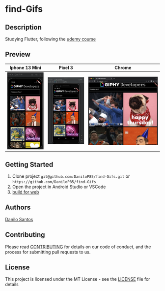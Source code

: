 # find-Gifs

## Description

Studying Flutter, following the [udemy course](https://www.udemy.com/course/curso-completo-flutter-app-android-ios/)

## Preview

| Iphone 13 Mini | Pixel 3 | Chrome |
| ---- | ---- |  ---- |
| ![.](readme/iphone.13.mini.png) | ![.](readme/pixel.3.png) | ![.](readme/chrome.png)

## Getting Started
1. Clone project `git@github.com:DaniloP85/find-Gifs.git` or  `https://github.com/DaniloP85/find-Gifs`
2. Open the project in Android Studio or VSCode
3. [build for web](https://docs.flutter.dev/get-started/web)


## Authors

[Danilo Santos](https://www.linkedin.com/in/danilopsnts/)

## Contributing

Please read [CONTRIBUTING](CONTRIBUTING.md) for details on our code of conduct, and the process for submitting pull requests to us.
## License

This project is licensed under the MT License - see the [LICENSE](LICENSE.md) file for details